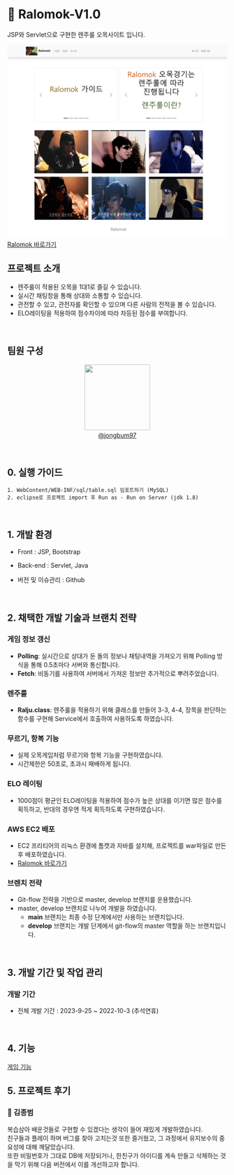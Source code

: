 # 📖 Ralomok-V1.0
JSP와 Servlet으로 구현한 렌주룰 오목사이트 입니다.

![TATI메인페이지](./img/Ralomok_main.png)
[Ralomok 바로가기](http://jongbum.site:8080)
<br>

## 프로젝트 소개

- 렌주룰이 적용된 오목을 1대1로 즐길 수 있습니다.
- 실시간 채팅창을 통해 상대와 소통할 수 있습니다.
- 관전할 수 있고, 관전자를 확인할 수 있으며 다른 사람의 전적을 볼 수 있습니다.
- ELO레이팅을 적용하여 점수차이에 따라 차등된 점수를 부여합니다.

<br>

## 팀원 구성

<div align="center">

[<img src="https://avatars.githubusercontent.com/jongbum97" height=150 width=150> <br/> @jongbum97](https://github.com/jongbum97) 

</div>
<br>

## 0. 실행 가이드
```
1. WebContent/WEB-INF/sql/table.sql 임포트하기 (MySQL)
2. eclipse로 프로젝트 import 후 Run as - Run on Server (jdk 1.8)
```
<br>

## 1. 개발 환경

- Front : JSP, Bootstrap 
- Back-end : Servlet, Java
- 버전 및 이슈관리 : Github

  <br>

## 2. 채택한 개발 기술과 브랜치 전략

### 게임 정보 갱신

  - **Polling**: 실시간으로 상대가 둔 돌의 정보나 채팅내역을 가져오기 위해 Polling 방식을 통해 0.5초마다 서버와 통신합니다.
  - **Fetch**: 비동기를 사용하여 서버에서 가져온 정보만 추가적으로 뿌려주었습니다.

### 렌주룰

- **Ralju.class**: 렌주룰을 적용하기 위해 클래스를 만들어 3-3, 4-4, 장목을 판단하는 함수를 구현해 Service에서 호출하여 사용하도록 하였습니다.

### 무르기, 항복 기능

- 실제 오목게임처럼 무르기와 항복 기능을 구현하였습니다.
- 시간제한은 50초로, 초과시 패배하게 됩니다.

### ELO 레이팅

- 1000점이 평균인 ELO레이팅을 적용하여 점수가 높은 상대를 이기면 많은 점수를 획득하고, 반대의 경우엔 적게 획득하도록 구현하였습니다.

### AWS EC2 배포

- EC2 프리티어의 리눅스 환경에 톰캣과 자바를 설치해, 프로젝트를 war파일로 만든 후 배포하였습니다.
- [Ralomok 바로가기](http://jongbum.site:8080)

### 브렌치 전략
- Git-flow 전략을 기반으로 master, develop 브랜치를 운용했습니다.
- master, develop 브랜치로 나누어 개발을 하였습니다.
  - **main** 브랜치는 최종 수정 단계에서만 사용하는 브랜치입니다.
  - **develop** 브랜치는 개발 단계에서 git-flow의 master 역할을 하는 브랜치입니다.

<br>


## 3. 개발 기간 및 작업 관리

### 개발 기간

- 전체 개발 기간 : 2023-9-25 ~ 2022-10-3 (추석연휴)


<br>

## 4. 기능

[게임 기능](./img/Ralomok.mp4)

## 5. 프로젝트 후기


### 👻 김종범

복습삼아 배운것들로 구현할 수 있겠다는 생각이 들어 재밌게 개발하였습니다. <br>
친구들과 플레이 하며 버그를 찾아 고치는것 또한 즐거웠고, 그 과정에서 유지보수의 중요성에 대해 깨달았습니다. <br>
또한 비밀번호가 그대로 DB에 저장되거나, 한친구가 아이디를 계속 만들고 삭제하는 것을 막기 위해 다음 버전에서 이를 개선하고자 합니다.

<br>


